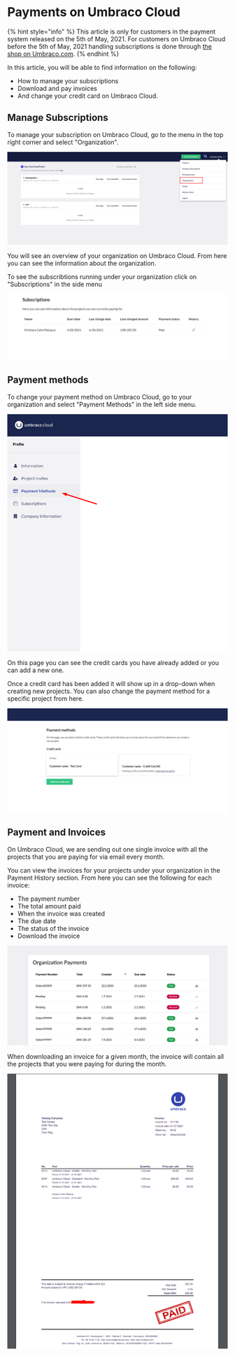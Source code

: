 ---
---
# Payments on Umbraco Cloud

{% hint style="info" %}
This article is only for customers in the payment system released on the 5th of May, 2021.
For customers on Umbraco Cloud before the 5th of May, 2021 handling subscriptions is done through [the shop on Umbraco.com](https://shop.umbraco.com/profile/sign-in?returnURL=%2fprofile).
{% endhint %}

In this article, you will be able to find information on the following:
- How to manage your subscriptions 
- Download and pay invoices
- And change your credit card on Umbraco Cloud.

## Manage Subscriptions

To manage your subscription on Umbraco Cloud, go to the menu in the top right corner and select "Organization".

![manage subscriptions](images/org-view.png)

You will see an overview of your organization on Umbraco Cloud. From here you can see the information about the organization.

To see the subscribtions running under your organization click on "Subscriptions" in the side menu

![Your subscriptions](images/subscriptions.png)

## Payment methods

To change your payment method on Umbraco Cloud, go to your organization and select "Payment Methods" in the left side menu.

![Select Payment Methods](images/select_payment.png)

On this page you can see the credit cards you have already added or you can add a new one.

Once a credit card has been added it will show up in a drop-down when creating new projects. You can also change the payment method for a specific project from here.

![Select Payment Methods](images/Payment_methods.png)

## Payment and Invoices

On Umbraco Cloud, we are sending out one single invoice with all the projects that you are paying for via email every month.

You can view the invoices for your projects under your organization in the Payment History section. From here you can see the following for each invoice:

* The payment number
* The total amount paid
* When the invoice was created 
* The due date
* The status of the invoice
* Download the invoice

![payment history](images/org-payments.png)

When downloading an invoice for a given month, the invoice will contain all the projects that you were paying for during the month.

![Invoice for projects](images/invoice.png)
